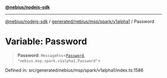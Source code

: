 [**@nebius/nodejs-sdk**](../../../../../../README.md)

***

[@nebius/nodejs-sdk](../../../../../../README.md) / [generated/nebius/msp/spark/v1alpha1](../README.md) / Password

# Variable: Password

> **Password**: `MessageFns`\<[`Password`](../interfaces/Password.md), `"nebius.msp.spark.v1alpha1.Password"`\>

Defined in: src/generated/nebius/msp/spark/v1alpha1/index.ts:1586
